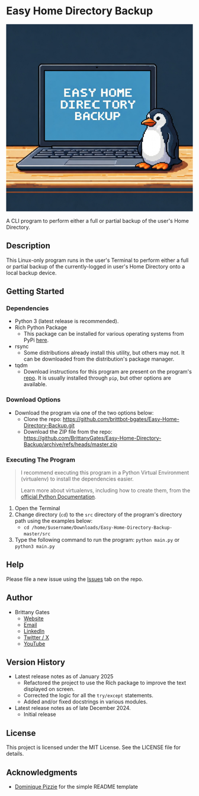 # Easy Home Directory Backup

![A laptop sitting on a desk displaying the phrase "Easy Home Directory Backup" with a penguin sitting on the right side of the laptop.](easy_home_directory_backup_gemini_generated.jpeg)

A CLI program to perform either a full or partial backup of the user's Home Directory.

## Description

This Linux-only program runs in the user's Terminal to perform either a full or partial backup of the currently-logged
in user's Home Directory onto a local backup device.

## Getting Started

### Dependencies

* Python 3 (latest release is recommended).
* Rich Python Package
    * This package can be installed for various operating systems from PyPi [here](https://pypi.org/project/rich/).
* rsync
    * Some distributions already install this utility, but others may not. It can be downloaded from the distribution's
      package manager.
* tqdm
    * Download instructions for this program are present on the program's [repo](https://github.com/tqdm/tqdm). It is
      usually installed through `pip`, but other options are available.

### Download Options

* Download the program via one of the two options below:
    * Clone the repo: https://github.com/brittbot-bgates/Easy-Home-Directory-Backup.git
    * Download the ZIP file from the
      repo: https://github.com/BrittanyGates/Easy-Home-Directory-Backup/archive/refs/heads/master.zip

### Executing The Program

> I recommend executing this program in a Python Virtual Environment (virtualenv) to install the dependencies easier.
>
> Learn more about virtualenvs, including how to create them, from
> the [official Python Documentation](https://docs.python.org/3/library/venv.html).

1. Open the Terminal
2. Change directory (`cd`) to the `src` directory of the program's directory path using the examples below:
    - `cd /home/$username/Downloads/Easy-Home-Directory-Backup-master/src`
3. Type the following command to run the program: `python main.py` or `python3 main.py`

## Help

Please file a new issue using the [Issues](https://github.com/BrittanyGates/Easy-Home-Directory-Backup/issues) tab on
the
repo.

## Author

* Brittany Gates
    * [Website](https://brittbot.com)
    * [Email](mailto:support@brittbot.com)
    * [LinkedIn](https://www.linkedin.com/in/brittanycgates/)
    * [Twitter / X](https://x.com/brittany__gates)
    * [YouTube](https://www.youtube.com/c/BrittanyGates)

## Version History

* Latest release notes as of January 2025
    * Refactored the project to use the Rich package to improve the text displayed on screen.
    * Corrected the logic for all the `try/except` statements.
    * Added and/or fixed docstrings in various modules.
* Latest release notes as of late December 2024.
    * Initial release

## License

This project is licensed under the MIT License. See the LICENSE file for details.

## Acknowledgments

* [Dominique Pizzie](https://gist.github.com/DomPizzie) for the simple README template
